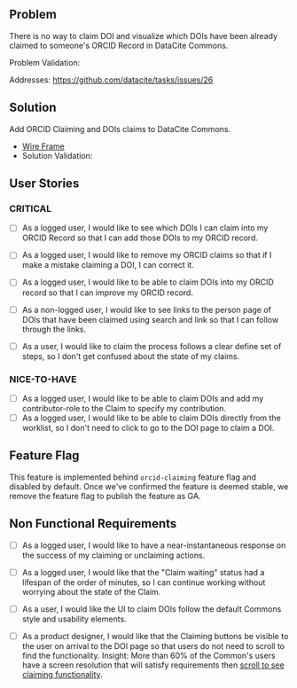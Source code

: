 
## Problem

There is no way to claim DOI and visualize which DOIs have been already claimed to someone's ORCID Record in DataCite Commons.

Problem Validation: 

Addresses: https://github.com/datacite/tasks/issues/26

## Solution 

Add ORCID Claiming and DOIs claims to DataCite Commons.
- [Wire Frame](https://www.figma.com/file/XY0mHdFJAqI0WkGAdBo3JJ/ORCID-Claiming?node-id=243%3A1)
- Solution Validation: 

## User Stories

### CRITICAL
- [ ] As a logged user, I would like to see which DOIs I can claim into my ORCID Record so that I can add those DOIs to my ORCID record.
- [ ] As a logged user, I would like to remove my ORCID claims so that if I make a mistake claiming a DOI, I can correct it.
- [ ] As a logged user, I would like to be able to claim DOIs into my ORCID record so that I can improve my ORCID record.

- [ ] As a non-logged user, I would like to see links to the person page of DOIs that have been claimed using search and link so that I can follow through the links.
- [ ] As a user, I would like to claim the process follows a clear define set of steps, so I don't get confused about the state of my claims.


### NICE-TO-HAVE
- [ ] As a logged user, I would like to be able to claim DOIs and add my contributor-role to the Claim to specify my contribution.
- [ ] As a logged user, I would like to be able to claim DOIs directly from the worklist, so I don't need to click to go to the DOI page to claim a DOI.

## Feature Flag

This feature is implemented behind `orcid-claiming` feature flag and disabled by default.
Once we've confirmed the feature is deemed stable, we remove the feature flag to publish the feature as GA.
<!-- Read more [Feature flags in development of GitLab](https://docs.gitlab.com/ee/development/feature_flags/) -->

## Non Functional Requirements

- [ ] As a logged user, I would like to have a near-instantaneous response on the success of my claiming or unclaiming actions.
- [ ] As a logged user, I would like that the "Claim waiting" status had a lifespan of the order of minutes, so I can continue working without worrying about the state of the Claim.
- [ ] As a user, I would like the UI to claim DOIs follow the default Commons style and usability elements.
- [ ] As a product designer, I would like that the Claiming buttons be visible to the user on arrival to the DOI page so that users do not need to scroll to find the functionality. Insight: More than 60% of the Common's users have a screen resolution that will satisfy requirements then [scroll to see claiming functionality](https://analytics.google.com/analytics/web/#/savedreport/nCDFZOa8SOeOXMQvx90NMw/a22806196w244715860p227694677/_u.date00=20200901&_u.date01=20201125).

